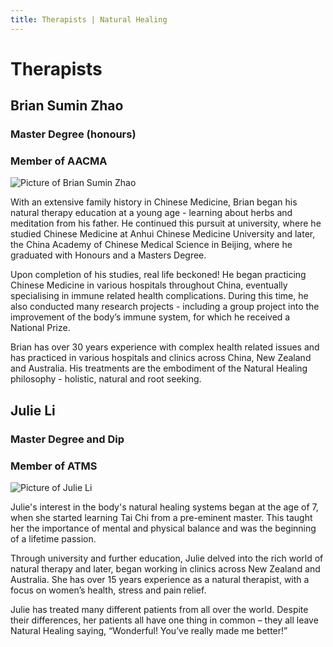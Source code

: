 ```yaml
---
title: Therapists | Natural Healing
---
```


# Therapists

## Brian Sumin Zhao

### Master Degree (honours)

### Member of AACMA

<img alt="Picture of Brian Sumin Zhao" src="/therapists/Dad-5-BEST-square.jpg" title="Picture of Brian Sumin Zhao" className="therapist-picture therapist-picture--left" />

With an extensive family history in Chinese Medicine, Brian began his natural therapy education at a young age - learning about herbs and meditation from his father. He continued this pursuit at university, where he studied Chinese Medicine at Anhui Chinese Medicine University and later, the China Academy of Chinese Medical Science in Beijing, where he graduated with Honours and a Masters Degree.

Upon completion of his studies, real life beckoned! He began practicing Chinese Medicine in various hospitals throughout China, eventually specialising in immune related health complications. During this time, he also conducted many research projects - including a group project into the improvement of the body’s immune system, for which he received a National Prize.

Brian has over 30 years experience with complex health related issues and has practiced in various hospitals and clinics across China, New Zealand and Australia. His treatments are the embodiment of the Natural Healing philosophy - holistic, natural and root seeking.

## Julie Li

### Master Degree and Dip

### Member of ATMS

<img alt="Picture of Julie Li" src="/therapists/Mum-BEST-square.jpg" title="Picture of Julie Li" className="therapist-picture therapist-picture--right" />

Julie's interest in the body's natural healing systems began at the age of 7, when she started learning Tai Chi from a pre-eminent master. This taught her the importance of mental and physical balance and was the beginning of a lifetime passion.

Through university and further education, Julie delved into the rich world of natural therapy and later, began working in clinics across New Zealand and Australia. She has over 15 years experience as a natural therapist, with a focus on women’s health, stress and pain relief.

Julie has treated many different patients from all over the world. Despite their differences, her patients all have one thing in common – they all leave Natural Healing saying, “Wonderful! You’ve really made me better!”
